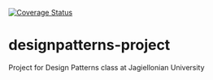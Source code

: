 [![Coverage Status](https://coveralls.io/repos/github/maciejbiela/designpatterns-project/badge.svg?branch=master)](https://coveralls.io/github/maciejbiela/designpatterns-project?branch=master)
# designpatterns-project
Project for Design Patterns class at Jagiellonian University
